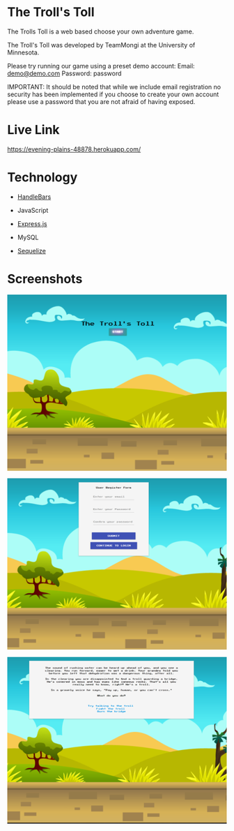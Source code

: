# The Troll's Toll

The Trolls Toll is a web based choose your own adventure game.

The Troll's Toll was developed by TeamMongi at the University of Minnesota.

Please try running our game using a preset demo account:
Email: demo@demo.com
Password: password

IMPORTANT: It should be noted that while we include email registration no security has been implemented if you choose to create your own account please use a password that you are not afraid of having exposed.

# Live Link

https://evening-plains-48878.herokuapp.com/



# Technology

- [HandleBars](https://handlebarsjs.com/)

- JavaScript

- [Express.js](https://expressjs.com/)

- MySQL

- [Sequelize](http://docs.sequelizejs.com/)

  

# Screenshots

![Start Screen](https://raw.githubusercontent.com/TeamMongai/MongaiProject/master/public/screenShots/001start.PNG)

![Login](https://raw.githubusercontent.com/TeamMongai/MongaiProject/master/public/screenShots/002login.PNG)

![Play Screen](https://raw.githubusercontent.com/TeamMongai/MongaiProject/master/public/screenShots/003play.PNG)
